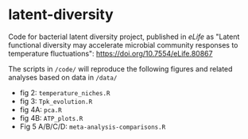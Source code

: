 # latent-diversity

Code for bacterial latent diversity project, published in *eLife* as "Latent functional diversity may accelerate microbial community responses to temperature fluctuations": https://doi.org/10.7554/eLife.80867

The scripts in `/code/` will reproduce the following figures and related analyses based on data in `/data/`

 - fig 2: `temperature_niches.R`
 - fig 3: `Tpk_evolution.R`
 - fig 4A: `pca.R`
 - fig 4B: `ATP_plots.R`
 - Fig 5 A/B/C/D: `meta-analysis-comparisons.R`
